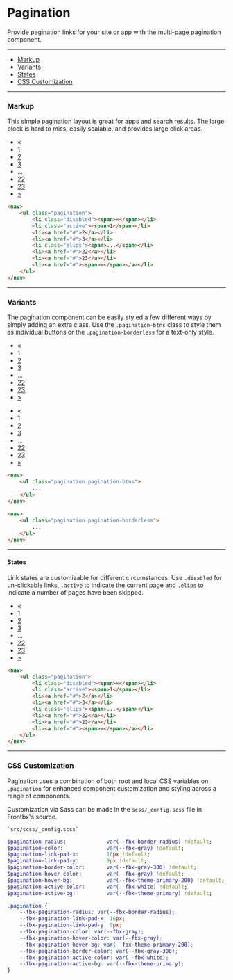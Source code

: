 # Pagination

Provide pagination links for your site or app with the multi-page pagination component.

---

*   [Markup](#markup)
*   [Variants](#variants)
*   [States](#states)
*   [CSS Customization](#css-customization)

---

### Markup

This simple pagination layout is great for apps and search results. The large block is hard to miss, easily scalable, and provides large click areas.

<div class="code-content-example">
    <div class="container-fuid"> 
        <nav>
            <ul class="pagination">
                <li class="disabled"><span>«</span></li>
                <li class="active"><span>1</span></li>
                <li><a href="#">2</a></li>
                <li><a href="#">3</a></li>
                <li class="elips"><span>...</span></li>
                <li><a href="#">22</a></li>
                <li><a href="#">23</a></li>
                <li><a href="#"><span>»</span></a></li>
            </ul>
        </nav>
    </div>
</div>

```html
<nav>
    <ul class="pagination">
        <li class="disabled"><span>«</span></li>
        <li class="active"><span>1</span></li>
        <li><a href="#">2</a></li>
        <li><a href="#">3</a></li>
        <li class="elips"><span>...</span></li>
        <li><a href="#">22</a></li>
        <li><a href="#">23</a></li>
        <li><a href="#"><span>»</span></a></li>
    </ul>
</nav>
```

---

### Variants

The pagination component can be easily styled a few different ways by simply adding an extra class. Use the `.pagination-btns` class to style them as individual buttons or the `.pagination-borderless` for a text-only style.

<div class="code-content-example">
    <div class="container-fuid"> 
        <nav>
            <ul class="pagination pagination-btns">
                <li class="disabled"><span>«</span></li>
                <li class="active"><span>1</span></li>
                <li><a href="#">2</a></li>
                <li><a href="#">3</a></li>
                <li class="elips"><span>...</span></li>
                <li><a href="#">22</a></li>
                <li><a href="#">23</a></li>
                <li><a href="#"><span>»</span></a></li>
            </ul>
        </nav>
        <nav>
            <ul class="pagination pagination-borderless">
                <li class="disabled"><span>«</span></li>
                <li class="active"><span>1</span></li>
                <li><a href="#">2</a></li>
                <li><a href="#">3</a></li>
                <li class="elips"><span>...</span></li>
                <li><a href="#">22</a></li>
                <li><a href="#">23</a></li>
                <li><a href="#"><span>»</span></a></li>
            </ul>
        </nav>
    </div>
</div>

```html
<nav>
    <ul class="pagination pagination-btns">
        ...
    </ul>
</nav>
    
<nav>
    <ul class="pagination pagination-borderless">
        ...
    </ul>
</nav>
```
---

#### States

Link states are customizable for different circumstances. Use `.disabled` for un-clickable links, `.active` to indicate the current page and `.elips` to indicate a number of pages have been skipped.

<div class="code-content-example">
    <div class="container-fuid"> 
        <nav>
            <ul class="pagination">
                <li class="disabled"><span>«</span></li>
                <li class="active"><span>1</span></li>
                <li><a href="#">2</a></li>
                <li><a href="#">3</a></li>
                <li class="elips"><span>...</span></li>
                <li><a href="#">22</a></li>
                <li><a href="#">23</a></li>
                <li><a href="#"><span>»</span></a></li>
            </ul>
        </nav>
    </div>
</div>

```html
<nav>
    <ul class="pagination">
        <li class="disabled"><span>«</span></li>
        <li class="active"><span>1</span></li>
        <li><a href="#">2</a></li>
        <li><a href="#">3</a></li>
        <li class="elips"><span>...</span></li>
        <li><a href="#">22</a></li>
        <li><a href="#">23</a></li>
        <li><a href="#"><span>»</span></a></li>
    </ul>
</nav>
```

---

### CSS Customization

Pagination uses a combination of both root and local CSS variables on `.pagination` for enhanced component customization and styling across a range of components.

Customization via Sass can be made in the `scss/_config.scss` file in Frontbx's source.

```file-path
`src/scss/_config.scss`
```
```sass
$pagination-radius:             var(--fbx-border-radius) !default;
$pagination-color:              var(--fbx-gray) !default;
$pagination-link-pad-x:         16px !default;
$pagination-link-pad-y:         9px !default;
$pagination-border-color:       var(--fbx-gray-300) !default;
$pagination-hover-color:        var(--fbx-gray) !default;
$pagination-hover-bg:           var(--fbx-theme-primary-200) !default;
$pagination-active-color:       var(--fbx-white) !default;
$pagination-active-bg:          var(--fbx-theme-primary) !default;
```

```css
.pagination {
    --fbx-pagination-radius: var(--fbx-border-radius);
    --fbx-pagination-link-pad-x: 16px;
    --fbx-pagination-link-pad-y: 9px;
    --fbx-pagination-color: var(--fbx-gray);
    --fbx-pagination-hover-color: var(--fbx-gray);
    --fbx-pagination-hover-bg: var(--fbx-theme-primary-200);
    --fbx-pagination-border-color: var(--fbx-gray-300);
    --fbx-pagination-active-color: var(--fbx-white);
    --fbx-pagination-active-bg: var(--fbx-theme-primary);
}
```
